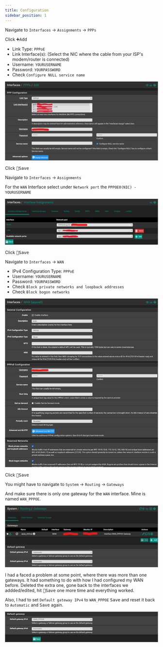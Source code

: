 ```yaml
---
title: Configuration
sidebar_position: 1
---
```


Navigate to `Interfaces` -> `Assignments` -> `PPPs`

Click <kbd>➕Add</kbd>

- Link Type: `PPPoE`
- Link Interface(s): (Select the NIC where the cable from your ISP's modem/router is connected)
- Username: `YOURUSERNAME`
- Password: `YOURPASSWORD`
- Check `Configure NULL service name`

![ppp](img/ppp.png)

Click <kbd>💾Save</kbd>

Navigate to `Interfaces` -> `Assignments`

For the `WAN` Interface select under `Network port`
the `PPPOE0(NIC) - YOURUSERNAME`

![assignments](img/assignments.png)

Click <kbd>💾Save</kbd>

Navigate to `Interfaces` -> `WAN`

- IPv4 Configuration Type: `PPPoE`
- Username: `YOURUSERNAME`
- Password: `YOURPASSWORD`
- Check `Block private networks and loopback addresses`
- Check `Block bogon networks`

![wan](img/wan.png)

Click <kbd>💾Save</kbd>

You might have to navigate to `System` -> `Routing` -> `Gateways`

And make sure there is only one gateway for the `WAN` interface. Mine is named `WAN_PPPOE`.

![gateways](img/gateways.png)

I had a faced a problem at some point, where there was more than one gateways.
It had something to do with how I had configured my WAN before.
Deleted the extra one, gone back to the interfaces we addded/edited,
hit <kbd>💾Save</kbd> one more time and everything worked.

Also, I had to set `Default gateway IPv4` to `WAN_PPPOE` <kbd>Save</kbd>
and reset it back to `Automatic` and <kbd>Save</kbd> again.

![gateway-default](img/gateway-default.png)

